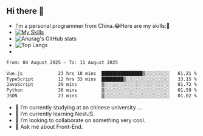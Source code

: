 ## Hi there 👋
- I'm a personal programmer from China.😂Here are my skills:🤔
- [![My Skills](https://skillicons.dev/icons?i=js,html,css,vue,typescript,java,golang)](https://skillicons.dev)
- ![Anurag's GitHub stats](https://github-readme-stats.vercel.app/api?username=FluffyChi-Xing&count_private=true&show_icons=true&theme=radical)
- ![Top Langs](https://github-readme-stats.vercel.app/api/top-langs/?username=FluffyChi-Xing)
- <!--START_SECTION:waka-->

```txt
From: 04 August 2025 - To: 11 August 2025

Vue.js             23 hrs 10 mins  ███████████████▒░░░░░░░░░   61.21 %
TypeScript         12 hrs 33 mins  ████████▒░░░░░░░░░░░░░░░░   33.15 %
JavaScript         39 mins         ▒░░░░░░░░░░░░░░░░░░░░░░░░   01.72 %
Python             36 mins         ▒░░░░░░░░░░░░░░░░░░░░░░░░   01.59 %
JSON               23 mins         ▒░░░░░░░░░░░░░░░░░░░░░░░░   01.02 %
```

<!--END_SECTION:waka-->
- 🔭 I’m currently studying at an chinese university ...
- 🌱 I’m currently learning NestJS.
- 👯 I’m looking to collaborate on something very cool.
- 💬 Ask me about Front-End.
